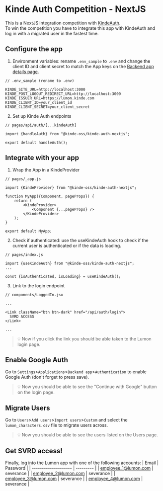 # Kinde Auth Competition - NextJS

This is a NextJS integration competition with [KindeAuth](https://kinde.com/docs/sdks/nextjs-sdk).  
To win the competition you have to integrate this app with KindeAuth and log in with a migrated user in the fastest time.

## Configure the app

1. Environment variables: rename `.env_sample` to `.env` and change the client ID and client secret to match the App keys on the [Backend app details page](https://lumon.kinde.com/admin/cx/_:nav&m:application_details::_:submenu&s:details&id:3c9eb86e66144335b2d31479d6930b68).

```
// .env_sample (rename to .env)

KINDE_SITE_URL=http://localhost:3000
KINDE_POST_LOGOUT_REDIRECT_URL=http://localhost:3000
KINDE_ISSUER_URL=https://lumon.kinde.com
KINDE_CLIENT_ID=your_client_id
KINDE_CLIENT_SECRET=your_client_secret
```

2. Set up Kinde Auth endpoints

```
// pages/api/auth/[...kindeAuth]

import {handleAuth} from "@kinde-oss/kinde-auth-nextjs";

export default handleAuth();
```

## Integrate with your app

1. Wrap the App in a KindeProvider

```
// pages/_app.js

import {KindeProvider} from "@kinde-oss/kinde-auth-nextjs";

function MyApp({Component, pageProps}) {
    return (
        <KindeProvider>
            <Component {...pageProps} />
        </KindeProvider>
    );
}

export default MyApp;
```

2. Check if authenticated: use the useKindeAuth hook to check if the current user is authenticated or if the data is loading.

```
// pages/index.js

import {useKindeAuth} from "@kinde-oss/kinde-auth-nextjs";
...

const {isAuthenticated, isLoading} = useKindeAuth();
```

3. Link to the login endpoint

```
// components/LoggedIn.jsx

...

<Link className="btn btn-dark" href="/api/auth/login">
  SVRD ACCESS
</Link>

...
```

> 💡 Now if you click the link you should be able taken to the Lumon login page.

## Enable Google Auth

Go to `Settings`>`Applications`>`Backend app`>`Authentication` to enable Google Auth (don't forget to press save).

> 💡 Now you should be able to see the "Continue with Google" button on the login page.

## Migrate Users

Go to `Users`>`Add users`>`Import users`>`Custom` and select the `lumon_characters.csv` file to migrate users across.

> 💡 Now you should be able to see the users listed on the Users page.

## Get SVRD access!

Finally, log into the Lumon app with one of the following accounts:
| Email | Password |
| -------------------- | --------- |
| employee_1@lumon.com | severance |
| employee_2@lumon.com | severance |
| employee_3@lumon.com | severance |
| employee_4@lumon.com | severance |

